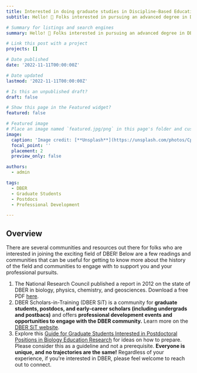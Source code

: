 ```yaml
---
title: Interested in doing graduate studies in Discipline-Based Education Research (DBER)?
subtitle: Hello! 👋 Folks interested in pursuing an advanced degree in DBER can learn more here.

# Summary for listings and search engines
summary: Hello! 👋 Folks interested in pursuing an advanced degree in DBER can learn more here.

# Link this post with a project
projects: []

# Date published
date: '2022-11-11T00:00:00Z'

# Date updated
lastmod: '2022-11-11T00:00:00Z'

# Is this an unpublished draft?
draft: false

# Show this page in the Featured widget?
featured: false

# Featured image
# Place an image named `featured.jpg/png` in this page's folder and customize its options here.
image:
  caption: 'Image credit: [**Unsplash**](https://unsplash.com/photos/CpkOjOcXdUY)'
  focal_point: ''
  placement: 2
  preview_only: false

authors:
  - admin

tags:
  - DBER
  - Graduate Students
  - Postdocs
  - Professional Development

---
```


## Overview

There are several communities and resources out there for folks who are interested in joining the exciting field of DBER! Below are a few readings and communities that can be useful for getting to know more about the history of the field and communities to engage with to support you and your professional pursuits.

1. The National Research Council published a report in 2012 on the state of DBER in biology, physics, chemistry, and geosciences. Download a free PDF [here](https://nap.nationalacademies.org/catalog/13362/discipline-based-education-research-understanding-and-improving-learning-in-undergraduate).
2. DBER Scholars-in-Training (DBER SiT) is a community for **graduate students, postdocs, and early-career scholars (including undergrads and postbacs)** and offers **professional development events and opportunities to engage with the DBER community.** Learn more on the [DBER SiT website](https://dbersit.weebly.com/).
3. Explore this [Guide for Graduate Students Interested in Postdoctoral Positions in Biology Education Research](https://www.lifescied.org/doi/full/10.1187/cbe.16-03-0130) for ideas on how to prepare. Please consider this as a guideline and not a prerequisite. **Everyone is unique, and no trajectories are the same!** Regardless of your experience, if you're interested in DBER, please feel welcome to reach out to connect.


